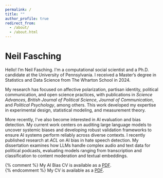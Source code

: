 ```yaml
---
permalink: /
title: ""
author_profile: true
redirect_from: 
  - /about/
  - /about.html
---
```


Neil Fasching
======

Hello! I’m Neil Fasching. I'm a computational social scientist and a Ph.D. candidate at the University of Pennsylvania. I received a Master’s degree in Statistics and Data Science from The Wharton School in 2024.

My research has focused on affective polarization, partisan identity, political communication, and open science practices, with publications in *Science Advances*, *British Journal of Political Science*, *Journal of Communication*, and *Political Psychology*, among others. This work developed my expertise in experimental design, statistical modeling, and measurement theory.

More recently, I've also become interested in AI evaluation and bias detection. My current work centers on auditing large language models to uncover systemic biases and developing robust validation frameworks to ensure AI systems perform reliably across diverse contexts. I recently published research at *ACL* on AI bias in hate speech detection. My dissertation examines how LLMs handle complex audio and text data for political podcasts, evaluating models ranging from transcription and classification to content moderation and textual embeddings.

{% comment %} 
My AI Bias CV is available as a [PDF](/files/fasching-ai-resume.pdf). <br>
{% endcomment %}
My CV is available as a [PDF](/files/fasching-ds-resume.pdf).
